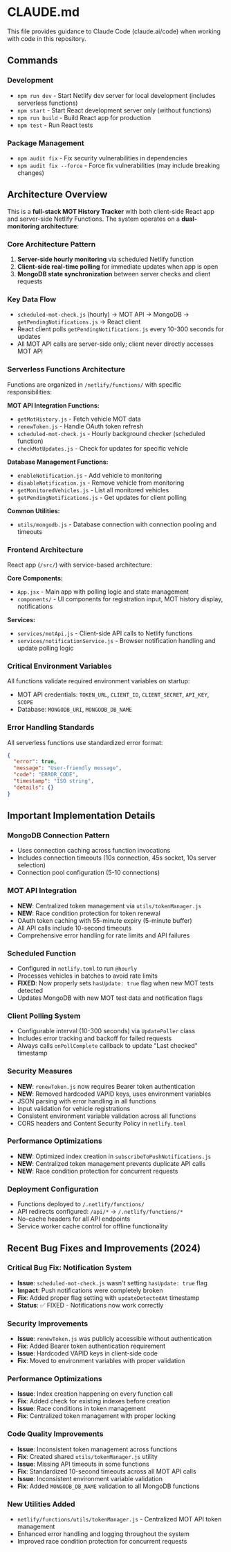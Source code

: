 # CLAUDE.md

This file provides guidance to Claude Code (claude.ai/code) when working with code in this repository.

## Commands

### Development
- `npm run dev` - Start Netlify dev server for local development (includes serverless functions)
- `npm start` - Start React development server only (without functions)
- `npm run build` - Build React app for production
- `npm test` - Run React tests

### Package Management
- `npm audit fix` - Fix security vulnerabilities in dependencies
- `npm audit fix --force` - Force fix vulnerabilities (may include breaking changes)

## Architecture Overview

This is a **full-stack MOT History Tracker** with both client-side React app and server-side Netlify Functions. The system operates on a **dual-monitoring architecture**:

### Core Architecture Pattern
1. **Server-side hourly monitoring** via scheduled Netlify function
2. **Client-side real-time polling** for immediate updates when app is open
3. **MongoDB state synchronization** between server checks and client requests

### Key Data Flow
- `scheduled-mot-check.js` (hourly) → MOT API → MongoDB → `getPendingNotifications.js` → React client
- React client polls `getPendingNotifications.js` every 10-300 seconds for updates
- All MOT API calls are server-side only; client never directly accesses MOT API

### Serverless Functions Architecture
Functions are organized in `/netlify/functions/` with specific responsibilities:

**MOT API Integration Functions:**
- `getMotHistory.js` - Fetch vehicle MOT data
- `renewToken.js` - Handle OAuth token refresh
- `scheduled-mot-check.js` - Hourly background checker (scheduled function)
- `checkMotUpdates.js` - Check for updates for specific vehicle

**Database Management Functions:**
- `enableNotification.js` - Add vehicle to monitoring
- `disableNotification.js` - Remove vehicle from monitoring  
- `getMonitoredVehicles.js` - List all monitored vehicles
- `getPendingNotifications.js` - Get updates for client polling

**Common Utilities:**
- `utils/mongodb.js` - Database connection with connection pooling and timeouts

### Frontend Architecture
React app (`/src/`) with service-based architecture:

**Core Components:**
- `App.jsx` - Main app with polling logic and state management
- `components/` - UI components for registration input, MOT history display, notifications

**Services:**
- `services/motApi.js` - Client-side API calls to Netlify functions
- `services/notificationService.js` - Browser notification handling and update polling logic

### Critical Environment Variables
All functions validate required environment variables on startup:
- MOT API credentials: `TOKEN_URL`, `CLIENT_ID`, `CLIENT_SECRET`, `API_KEY`, `SCOPE`
- Database: `MONGODB_URI`, `MONGODB_DB_NAME`

### Error Handling Standards
All serverless functions use standardized error format:
```json
{
  "error": true,
  "message": "User-friendly message",
  "code": "ERROR_CODE",
  "timestamp": "ISO string",
  "details": {}
}
```

## Important Implementation Details

### MongoDB Connection Pattern
- Uses connection caching across function invocations
- Includes connection timeouts (10s connection, 45s socket, 10s server selection)
- Connection pool configuration (5-10 connections)

### MOT API Integration
- **NEW**: Centralized token management via `utils/tokenManager.js`
- **NEW**: Race condition protection for token renewal
- OAuth token caching with 55-minute expiry (5-minute buffer)
- All API calls include 10-second timeouts
- Comprehensive error handling for rate limits and API failures

### Scheduled Function
- Configured in `netlify.toml` to run `@hourly`
- Processes vehicles in batches to avoid rate limits
- **FIXED**: Now properly sets `hasUpdate: true` flag when new MOT tests detected
- Updates MongoDB with new MOT test data and notification flags

### Client Polling System
- Configurable interval (10-300 seconds) via `UpdatePoller` class
- Includes error tracking and backoff for failed requests
- Always calls `onPollComplete` callback to update "Last checked" timestamp

### Security Measures
- **NEW**: `renewToken.js` now requires Bearer token authentication
- **NEW**: Removed hardcoded VAPID keys, uses environment variables
- JSON parsing with error handling in all functions
- Input validation for vehicle registrations
- Consistent environment variable validation across all functions
- CORS headers and Content Security Policy in `netlify.toml`

### Performance Optimizations
- **NEW**: Optimized index creation in `subscribeToPushNotifications.js`
- **NEW**: Centralized token management prevents duplicate API calls
- **NEW**: Race condition protection for concurrent requests

### Deployment Configuration
- Functions deployed to `/.netlify/functions/`
- API redirects configured: `/api/*` → `/.netlify/functions/*`
- No-cache headers for all API endpoints
- Service worker cache control for offline functionality

## Recent Bug Fixes and Improvements (2024)

### Critical Bug Fix: Notification System
- **Issue**: `scheduled-mot-check.js` wasn't setting `hasUpdate: true` flag
- **Impact**: Push notifications were completely broken
- **Fix**: Added proper flag setting with `updateDetectedAt` timestamp
- **Status**: ✅ FIXED - Notifications now work correctly

### Security Improvements
- **Issue**: `renewToken.js` was publicly accessible without authentication
- **Fix**: Added Bearer token authentication requirement
- **Issue**: Hardcoded VAPID keys in client-side code
- **Fix**: Moved to environment variables with proper validation

### Performance Optimizations
- **Issue**: Index creation happening on every function call
- **Fix**: Added check for existing indexes before creation
- **Issue**: Race conditions in token management
- **Fix**: Centralized token management with proper locking

### Code Quality Improvements
- **Issue**: Inconsistent token management across functions
- **Fix**: Created shared `utils/tokenManager.js` utility
- **Issue**: Missing API timeouts in some functions
- **Fix**: Standardized 10-second timeouts across all MOT API calls
- **Issue**: Inconsistent environment variable validation
- **Fix**: Added `MONGODB_DB_NAME` validation to all MongoDB functions

### New Utilities Added
- `netlify/functions/utils/tokenManager.js` - Centralized MOT API token management
- Enhanced error handling and logging throughout the system
- Improved race condition protection for concurrent requests